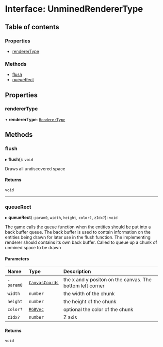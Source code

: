 # Interface: UnminedRendererType

## Table of contents

### Properties

- [rendererType](UnminedRendererType.md#renderertype)

### Methods

- [flush](UnminedRendererType.md#flush)
- [queueRect](UnminedRendererType.md#queuerect)

## Properties

### rendererType

• **rendererType**: [`RendererType`](../README.md#renderertype-1)

## Methods

### flush

▸ **flush**(): `void`

Draws all undiscovered space

#### Returns

`void`

___

### queueRect

▸ **queueRect**(`-param0`, `width`, `height`, `color?`, `zIdx?`): `void`

The game calls the queue function when the entities should be put into a back buffer queue.
The back buffer is used to contain information on the entities being drawn for later use in the flush function.
The implementing renderer should contains its own back buffer.
Called to queue up a chunk of unmined space to be drawn

#### Parameters

| Name | Type | Description |
| :------ | :------ | :------ |
| `-param0` | [`CanvasCoords`](CanvasCoords.md) | the x and y positon on the canvas. The bottom left corner |
| `width` | `number` | the width of the chunk |
| `height` | `number` | the height of the chunk |
| `color?` | [`RGBVec`](../README.md#rgbvec) | optional the color of the chunk |
| `zIdx?` | `number` | Z axis |

#### Returns

`void`
